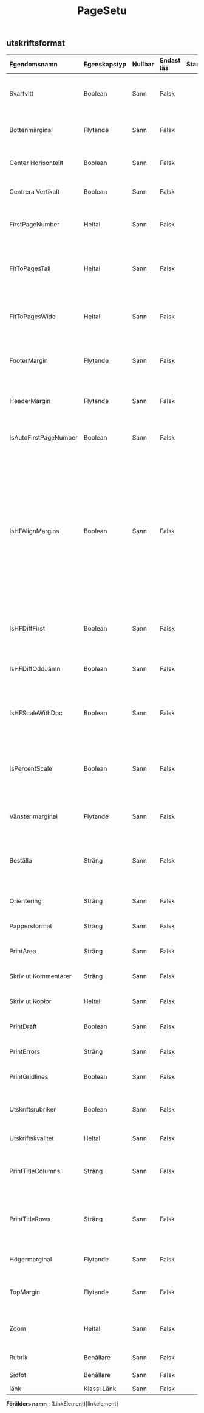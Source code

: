 ﻿---
title: PageSetu
second_title: Aspose.Cells Cloud Documen
type: docs
url: /sv/specification/model/pagesetup/
description: "Aspose.Cells Molnmodellspecifikation: PageSetup. Hantera enkelt Excel och andra kalkylarksdokument med funktioner som att öppna, generera, redigera, dela, slå samman, jämföra och konvertera"
weight: 50
---
## **utskriftsformat**

 

| Egendomsnamn| Egenskapstyp| Nullbar| Endast läs| Standardvärde| Beskrivning|
|:- |:- |:- |:- |:- |:- |
| Svartvitt| Boolean| Sann| Falsk|| Representerar om delar av dokumentet kommer att skrivas ut i svartvitt.|
| Bottenmarginal| Flytande| Sann| Falsk|| Representerar storleken på bottenmarginalen, i centimeterenhet.|
| Center Horisontellt| Boolean| Sann| Falsk|| Representerar om arket skrivs ut centrerat horisontellt.|
| Centrera Vertikalt| Boolean| Sann| Falsk|| Representerar om arket skrivs ut centrerat vertikalt.|
| FirstPageNumber| Heltal| Sann| Falsk|| Representerar det första sidnumret som kommer att användas när detta ark skrivs ut.|
| FitToPagesTall| Heltal| Sann| Falsk|| Representerar antalet sidor som kalkylbladet skalas till när det skrivs ut. Standardvärdet är 1.|
| FitToPagesWide| Heltal| Sann| Falsk||Representerar antalet sidor som kalkylbladet skalas till när det skrivs ut. Standardvärdet är 1.|
| FooterMargin| Flytande| Sann| Falsk|| Representerar avståndet från botten av sidan till sidfoten, i centimeterenhet.|
| HeaderMargin| Flytande| Sann| Falsk|| Representerar avståndet från toppen av sidan till sidhuvudet, i centimeterenhet.|
| IsAutoFirstPageNumber| Boolean| Sann| Falsk|| Indikerar om det första sidnumret tilldelas automatiskt.|
| IsHFAlignMargins| Boolean| Sann| Falsk|| Anger om marginalerna för sidhuvud och sidfot är justerade med sidmarginalerna. Om den här egenskapen är sann kommer den vänstra sidhuvudet och sidfoten att justeras med den vänstra marginalen, och den högra sidhuvudet och sidfoten kommer att justeras med den högra marginalen. Det här alternativet är aktiverat som standard.|
| IsHFDiffFirst| Boolean| Sann| Falsk|| True betyder att sidhuvudet/sidfoten på den första sidan skiljer sig från andra sidor.|
| IsHFDiffOddJämn| Boolean| Sann| Falsk||True betyder att sidhuvudet/sidfoten på de udda sidorna skiljer sig från udda sidor.|
| IsHFScaleWithDoc| Boolean| Sann| Falsk|| Indikerar om sidhuvud och sidfot skalas med dokumentskalning. Gäller endast Excel 2007.|
| IsPercentScale| Boolean| Sann| Falsk|| Om den här egenskapen är False styr egenskaperna FitToPagesWide och FitToPagesTall hur kalkylbladet skalas.|
| Vänster marginal| Flytande| Sann| Falsk|| Representerar storleken på den vänstra marginalen, i centimeterenhet.|
| Beställa| Sträng| Sann| Falsk|| Representerar den ordning som Microsoft Excel använder för att numrera sidor vid utskrift av ett stort kalkylblad.|
| Orientering| Sträng| Sann| Falsk|| Representerar sidans utskriftsorientering.|
| Pappersformat| Sträng| Sann| Falsk|| Representerar storleken på papperet.|
| PrintArea| Sträng| Sann| Falsk|| Representerar intervallet som ska skrivas ut.|
| Skriv ut Kommentarer| Sträng| Sann| Falsk|| Representerar hur kommentarer skrivs ut med arket.|
| Skriv ut Kopior| Heltal| Sann| Falsk|| Hämta och ställer in antal kopior som ska skrivas ut.|
| PrintDraft| Boolean| Sann| Falsk|| Anger om arket kommer att skrivas ut utan grafik.|
| PrintErrors| Sträng| Sann| Falsk||Anger vilken typ av utskriftsfel som visas.|
| PrintGridlines| Boolean| Sann| Falsk|| Representerar om cellrutnät skrivs ut på sidan.|
| Utskriftsrubriker| Boolean| Sann| Falsk|| Representerar om rad- och kolumnrubriker skrivs ut med denna sida.|
| Utskriftskvalitet| Heltal| Sann| Falsk|| Representerar utskriftskvaliteten.|
| PrintTitleColumns| Sträng| Sann| Falsk|| Representerar kolumnerna som innehåller cellerna som ska upprepas på vänster sida av varje sida.|
| PrintTitleRows| Sträng| Sann| Falsk|| Representerar raderna som innehåller cellerna som ska upprepas överst på varje sida.|
| Högermarginal| Flytande| Sann| Falsk|| Representerar storleken på den högra marginalen, i centimeterenhet.|
| TopMargin| Flytande| Sann| Falsk|| Representerar storleken på den övre marginalen, i centimeterenhet.|
| Zoom| Heltal| Sann| Falsk|| Representerar skalningsfaktorn i procent. Det bör vara mellan 10 och 400.|
| Rubrik| Behållare| Sann| Falsk|| Representerar sidhuvudet.|
| Sidfot| Behållare| Sann| Falsk|| Representerar sidfoten.|
| länk| Klass: Länk| Sann| Falsk|||

**Förälders namn** : (LinkElement)[linkelement]
